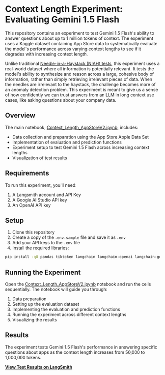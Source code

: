 # Context Length Experiment: Evaluating Gemini 1.5 Flash

This repository contains an experiment to test Gemini 1.5 Flash's ability to answer questions about up to 1 million tokens of context. The experiment uses a Kaggle dataset containing App Store data to systematically evaluate the model's performance across varying context lengths to see if it degrades with increasing context length.

Unlike traditional [Needle-in-a-Haystack (NIAH) tests](https://arize.com/blog-course/the-needle-in-a-haystack-test-evaluating-the-performance-of-llm-rag-systems/), this experiment uses a real-world dataset where all information is potentially relevant. It tests the model's ability to synthesize and reason across a large, cohesive body of information, rather than simply retrieving irrelevant pieces of data. When the needles are irrelevant to the haystack, the challenge becomes more of an anomaly detection problem. This experiment is meant to give us a sense of how confidently we can trust answers from an LLM in long context use cases, like asking questions about your company data.

## Overview

The main notebook, [Context_Length_AppStoreV2.ipynb](Context_Length_AppStoreV2.ipynb), includes:

- Data collection and preparation using the App Store Apple Data Set
- Implementation of evaluation and prediction functions
- Experiment setup to test Gemini 1.5 Flash across increasing context lengths
- Visualization of test results



## Requirements

To run this experiment, you'll need:

1. A Langsmith account and API Key
2. A Google AI Studio API key
3. An OpenAI API key

## Setup

1. Clone this repository
2. Create a copy of the `.env.sample` file and save it as `.env`
3. Add your API keys to the `.env` file
4. Install the required libraries:

```bash
pip install -qU pandas tiktoken langchain langchain-openai langchain-google-genai matplotlib langsmith python-dotenv seaborn
```

## Running the Experiment

Open the [Context_Length_AppStoreV2.ipynb](Context_Length_AppStoreV2.ipynb) notebook and run the cells sequentially. The notebook will guide you through:

1. Data preparation
2. Setting up the evaluation dataset
3. Implementing the evaluation and prediction functions
4. Running the experiment across different context lengths
5. Visualizing the results

## Results

The experiment tests Gemini 1.5 Flash's performance in answering specific questions about apps as the context length increases from 50,000 to 1,000,000 tokens. 

**[View Test Results on LangSmith](https://smith.langchain.com/public/0f86f6ab-aaf0-4262-b38d-bed96e243a15/d)**
